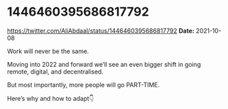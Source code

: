 # 1446460395686817792
https://twitter.com/AliAbdaal/status/1446460395686817792
**Date:** 2021-10-08

Work will never be the same.

Moving into 2022 and forward we’ll see an even bigger shift in going remote, digital, and decentralised.

But most importantly, more people will go PART-TIME.

Here’s why and how to adapt👇
